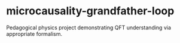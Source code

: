 # microcausality-grandfather-loop
Pedagogical physics project demonstrating QFT understanding via appropriate formalism.
